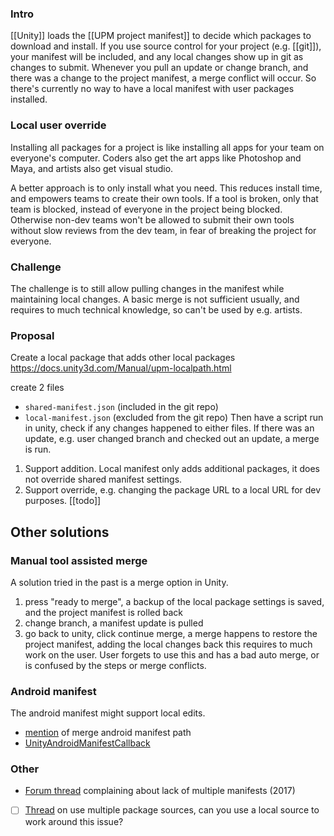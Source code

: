 ### Intro
[[Unity]] loads the [[UPM project manifest]] to decide which packages to download and install.
If you use source control for your project (e.g. [[git]]), your manifest will be included, and any local changes show up in git as changes to submit.
Whenever you pull an update or change branch, and there was a change to the project manifest, a merge conflict will occur.
So there's currently no way to have a local manifest with user packages installed.

### Local user override
Installing all packages for a project is like installing all apps for your team on everyone's computer. Coders also get the art apps like Photoshop and Maya, and artists also get visual studio.

A better approach is to only install what you need. This reduces install time, and empowers teams to create their own tools. If a tool is broken, only that team is blocked, instead of everyone in the project being blocked.
Otherwise non-dev teams won't be allowed to submit their own tools without slow reviews from the dev team, in fear of breaking the project for everyone. 

### Challenge
The challenge is to still allow pulling changes in the manifest while maintaining local changes. A basic merge is not sufficient usually, and requires to much technical knowledge, so can't be used by e.g. artists.
### Proposal
Create a local package that adds other local packages
https://docs.unity3d.com/Manual/upm-localpath.html

create 2 files
- `shared-manifest.json` (included in the git repo)
- `local-manifest.json` (excluded from the git repo)
Then have a script run in unity, check if any changes happened to either files.
If there was an update, e.g. user changed branch and checked out an update, a merge is run.

1. Support addition. Local manifest only adds additional packages, it does not override shared manifest settings.
2. Support override, e.g. changing the package URL to a local URL for dev purposes.
[[todo]]

## Other solutions

### Manual tool assisted merge
A solution tried in the past is a merge option in Unity.
1. press "ready to merge", a backup of the local package settings is saved, and the project manifest is rolled back
2. change branch, a manifest update is pulled
3. go back to unity, click continue merge, a merge happens to restore the project manifest, adding the local changes back
this requires to much work on the user. User forgets to use this and has a bad auto merge, or is confused by the steps or merge conflicts.


### Android manifest
The android manifest might support local edits.
- [mention](https://forum.unity.com/threads/where-is-the-android-manifest.1233775/) of merge android manifest path
- [UnityAndroidManifestCallback](https://github.com/Over17/UnityAndroidManifestCallback)

### Other
- [Forum thread](https://forum.unity.com/threads/using-multiple-assetbundle-manifests-in-one-application.484130/) complaining about lack of multiple manifests (2017)
- [ ] [Thread](https://forum.unity.com/threads/multiple-package-sources.772961/) on use multiple package sources, can you use a local source to work around this issue?